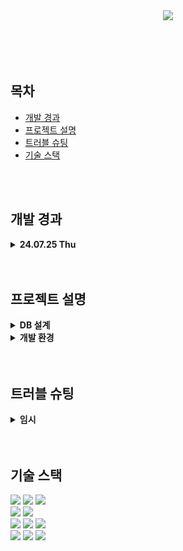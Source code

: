 <div align=center>
	<img src="https://capsule-render.vercel.app/api?type=venom&color=auto&height=200&section=header&text=Kiosk%20Project!&fontSize=80" />
</div>




<br>
<br>
<br>
<br>


## 목차
- [개발 경과](#개발-경과)
- [프로젝트 설명](#프로젝트-설명)
- [트러블 슈팅](#트러블-슈팅)
- [기술 스택](#기술-스택)

<br>
<br>


## 개발 경과
<details>
  <summary><b>24.07.25 Thu</b></summary>
  <div markdown="1">
    <ul>
      <li>회사소개 페이지 추가</li>
      <li>메인 이미지 변경</li>
<!--       <img src="./docs/주요_기능/포토스팟_콜렉션/1.gif" width=70%> -->
    </ul>
  </div>
</details>

<br>
<br>

## 프로젝트 설명
<details>
  <summary><b>DB 설계</b></summary>
  <div markdown="1">
    <ul>
      <li>이미지</li>
<!--       <img src="./docs/주요_기능/포토스팟_콜렉션/1.gif" width=70%> -->
    </ul>
  </div>
</details>

<details>
  <summary><b>개발 환경</b></summary>
  <div markdown="1">
    <ul>
      <li>이미지</li>
    </ul>
  </div>
</details>

<br>
<br>

## 트러블 슈팅
<details>
  <summary><b>임시</b></summary>
  <div markdown="1">
    <ul>
      <li>이미지</li>
    </ul>
  </div>
</details>
<br>
<br>

## 기술 스택
<!-- <div align=center>
	<h3>⭐ Tech</h3>
	<p>📚 Languages & Framworks 📓</p>
</div> -->
<div align="left">
	<img src="https://img.shields.io/badge/HTML5-E34F26?style=flat&logo=HTML5&logoColor=white" />
	<img src="https://img.shields.io/badge/CSS3-1572B6?style=flat&logo=CSS3&logoColor=white" />
	<img src="https://img.shields.io/badge/JavaScript-F7DF1E?style=flat&logo=JavaScript&logoColor=white" />
	<br>
	<img src="https://img.shields.io/badge/Bootstrap-7952B3?style=flat&logo=Bootstrap&logoColor=white" />
	<img src="https://img.shields.io/badge/Thymeleaf-005F0F?style=flat&logo=Thymeleaf&logoColor=white" />
	<br>
	<img src="https://img.shields.io/badge/Java-007396?style=flat&logo=Jameson&logoColor=white" />
	<img src="https://img.shields.io/badge/SpringBoot-6DB33F?style=flat&logo=SpringBoot&logoColor=white" />
	<img src="https://img.shields.io/badge/Hibernate-59666C?style=flat&logo=Hibernate&logoColor=white" />
<!-- 	<img src="https://img.shields.io/badge/Oracle%20SQL-F80000?style=flat&logo=Oracle&logoColor=white" />
	<img src="https://img.shields.io/badge/MySQL-4479A1?style=flat&logo=MySQL&logoColor=white" /> -->
</div>
<!-- <div align=center>
	<p>🔨 Tools</p>
</div> -->
<div align=left>
	<img src="https://img.shields.io/badge/IntelliJ-512BD4?style=flat&logo=intellijidea&logoColor=white" />
	<img src="https://img.shields.io/badge/Tomcat-F8DC75?style=flat&logo=ApacheTomcat&logoColor=white" />
<!-- 	<img src="https://img.shields.io/badge/AWS-232F3E?style=flat&logo=AmazonAWS&logoColor=white" /> -->
	<img src="https://img.shields.io/badge/GitHub-181717?style=flat&logo=GitHub&logoColor=white" />
</div>

<!--
<div align=center>
	<p>📞 Contact </p>
</div>
<div align=center>
	<a href="https://develop-log-book.tistory.com/">
		<img src="https://img.shields.io/badge/Blog-FF9800?style=flat&logo=tvtime&logoColor=white" />
	</a>
	<a href="mailto:kimkitae1208@gmail.com">
		<img src="https://img.shields.io/badge/Gmail-EA4335?style=flat&logo=Gmail&logoColor=white" />
	</a>
	<a href="https://www.notion.so/kimkitae1208/Python-7b471b62323749819c2b047024f037de?pvs=4">
		<img src="https://img.shields.io/badge/Notion-000000?style=flat&logo=Notion&logoColor=white" />
	</a>
	<br>
</div>
-->


<br>
<br>
<br>
<br>
